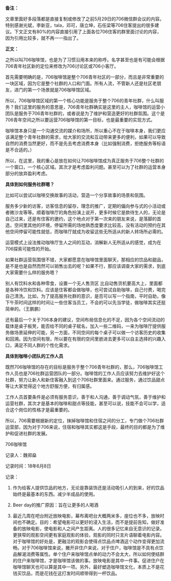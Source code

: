 **备注：**



文章里面好多段落都是直接复制或修改了之前5月29日的706微信群会议的内容。特别感谢光斌，李新亚，tala，邓可，唐立坤，石任梁等706住客提出的很多建议。下文正文有80%的内容直接引用了上面各位706住客的群里面讨论的内容，因为引用比较多，就不再一一指出了。



**正文：**



之所以叫706咖啡馆，也是为了习惯沿用本来的称呼。名字甚至也是有可能会根据706青年社区新的定位来修改为706讨论区或706小客厅。



首先需要明确的是，706咖啡馆是整个706青年社区的一部分，而且是非常重要的一块区域，因为它是整个社群的人口和门面。所有人流，不管新人还是社区老朋友，进门的第一个场景就是706咖啡馆区域。



所以，706咖啡馆区域的第一个核心功能是服务于整个706的青年社群，什么叫服务？我们这里的服务的意思是，706青年社群确实是这里的主人，咖啡馆的运营小团队是服务于706青年社群的，或者说是为了维护和营造更好的社群氛围。这个是706青年空间之所以要运营706咖啡馆的第一目标，也是最重要的实现方式。



咖啡馆本身只是一个沟通交流的媒介和场所，所以重心不在于咖啡本身，我们更应该满足整个青年社群的需求，给大家的交流和互动带来更多的便利，如果可以导致自然的消费当然更好，而不是先去考虑消费本身（比如强制消费，拒绝服务等标语是不合适的。）



所以，在这里，我的重心是放在如何让706咖啡馆成为真正服务于706整个社群的一个窗口，一个核心区域。其次才是考虑盈利问题。甚至可以为了社群的运营本身部分的放弃盈利考虑。



**具体到如何服务社群嗯？**



比如可以尝试以咖啡交换故事的活动，营造一个分享故事的场景和氛围。



 



服务多少新的访客，访客信息的留存，理念的推广，定期的偏向参与式的小活动或者微沙龙等等。顺着咖啡厅的角色扮演上说开，更多时候它是款待生人的，无论是自己过来，还是有住客的邀约，这个地点对于第一次来的朋友来说，是落脚的首选，空间里其他的环境，停留所需的场地熟悉度要求比较高，没有活动的预约在其他空间停留可能性就低，而咖啡厅就成为收留这些无所适从的新人转场所必需的。



运营模式上设法推动咖啡厅生人之间的互动，消解新人无所适从的感觉，成为在706探索可能性的开始。



如果社群运营氛围很不错，大家都愿意在咖啡馆里面聊天，那相应的饮品和甜品，是不是也是自然而然可以销售出去的呢？如果不行，那应该调查大家的需求，到底大家需要什么样的服务嗯？



别人有饮料水和各种零食，设置一个无人售货区 比自动售货机要高大上，里面都是各种冷饮和饮料。应该是住客都会做咖啡，也可尝试自助咖啡，自己付费，喝完自己清洗。比如，为了提高服务社群的意识，是否可以写一个指南，平时自助，像下午茶时间这样的时间让一些住客当员工，不会的可以先当学徒，做咖啡其实还挺简单的。（王鹏鹏）



还有最后一个关于706本身的建议，空间布局信息化的不足，因为各个空间流动的载体是桌子板凳，能否给不同的桌子赋名，加入一些二维码，一来为咖啡厅提供服务做场景延伸的可能，另一方面，不同空间的每个桌子可以做一个访客历史的收集和回溯。因为空间有限，所以要在有限的空间里嵌进去更多可以自主选择的兴趣入口，满足不同人群的个性化需求。





**具体到咖啡小团队的工作人员**



既然706咖啡馆的存在的目标是服务于整个706青年社群的，那么，706咖啡馆工作人员也是706社群运营团队的一部分。咖啡馆的工作人员应该努力去维护好这个社群，努力让新人和新住客融入到这个706社群里面来。通过服务，通过饮品甜点等让大家觉得这个地方舒服方便，有归属感。



工作人员首要条件是必须有服务意识，善于和人沟通，善于调动气氛，善于维护和运营社群，其次才是基本的咖啡和甜点等技能，甚至可以说，技能不会可以学，适合这个岗位的性格才是最重要的。



所以，706需要根据新的定位，抹掉咖啡馆和住宿之间的分工，专门做个706社群运营部，因为对于706来说，住宿和咖啡其实都这是手段，最终的目的都是为了维护和促进社群的发展。





706咖啡馆

记录人：魏郑燊

记录时间：18年6月8日



记录：



1. 作为给客人提供饮品的地方，无论是靠装饰还是活动吸引人的到来，好的饮品始终是最基本的东西。减少半成品的使用。



2. Beer day的推广原因：旨在让更多的人喝酒



3. 最近几周在吧台附近放映电影，幕布离吧台大概两米多，座位也不多，放映时间也不确定。目的：希望电影可以更好的浸入生活，而不是提前告知，做好准备的放映电影，使电影和人之间产生距离。人的很多记忆来自无意识的记录。更狭窄的观影空间更有家庭观影的体验，观影的同时只言片语聊着电影内容。对于咖啡馆的好处是，更融洽的观影会使得点饮品点啤酒这个动作变得更加流畅。对于706咖啡馆来说，撇开非住户来说，对于住户，咖啡馆是不具有点饮品解渴消费等属性。单个住户来咖啡馆点单的动力不会太大，所以如何使结群的住户来咖啡馆，才是咖啡馆该做的事。放映电影是其中一件事。促进住户在咖啡馆聊天也可以算是其中一项。另外，最好塑造咖啡馆文化，本质上不是花钱买饮品，而是花钱在这打发时间顺带得到一杯饮品。



 



 

